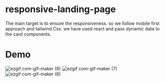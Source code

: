 # responsive-landing-page
The main target is to ensure the responsiveness. so we follow mobile first approach and tailwind Css. we have used react and pass dynamic data to the card components.
# Demo
![ezgif com-gif-maker (8)](https://user-images.githubusercontent.com/74701997/185802937-a95e87b0-a868-49e0-9d96-ed6d8004301d.gif)
![ezgif com-gif-maker (7)](https://user-images.githubusercontent.com/74701997/185802952-2574cd9a-7446-4dff-bf90-aa6c93f73d85.gif)
![ezgif com-gif-maker (6)](https://user-images.githubusercontent.com/74701997/185802954-07009633-4abc-4e7f-a091-76b5873d5c70.gif)
